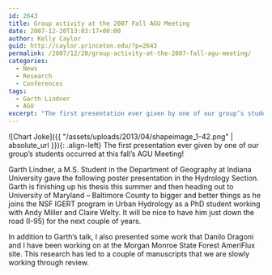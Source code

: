 ```yaml
---
id: 2643
title: Group activity at the 2007 Fall AGU Meeting
date: 2007-12-20T13:03:17+00:00
author: Kelly Caylor
guid: http://caylor.princeton.edu/?p=2643
permalink: /2007/12/20/group-activity-at-the-2007-fall-agu-meeting/
categories:
  - News
  - Research
  - Conferences
tags:
  - Garth Lindner
  - AGU
excerpt: "The first presentation ever given by one of our group’s students occurred at this fall’s AGU Meeting!"
---
```

![Chart Joke]({{ "/assets/uploads/2013/04/shapeimage_1-42.png" | absolute_url }}){: .align-left} The first presentation ever given by one of our group’s students occurred at this fall’s AGU Meeting!


<!--more--> Garth Lindner, a M.S. Student in the Department of Geography at Indiana University gave the following poster presentation in the Hydrology Section. Garth is finishing up his thesis this summer and then heading out to University of Maryland &#8211; Baltimore County to bigger and better things as he joins the NSF IGERT program in Urban Hydrology as a PhD student working with Andy Miller and Claire Welty. It will be nice to have him just down the road (I-95) for the next couple of years.

In addition to Garth’s talk, I also presented some work that Danilo Dragoni and I have been working on at the Morgan Monroe State Forest AmeriFlux site. This research has led to a couple of manuscripts that we are slowly working through review.